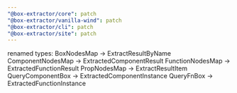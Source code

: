 ```yaml
---
"@box-extractor/core": patch
"@box-extractor/vanilla-wind": patch
"@box-extractor/cli": patch
"@box-extractor/site": patch
---
```


renamed types:
BoxNodesMap -> ExtractResultByName
ComponentNodesMap -> ExtractedComponentResult
FunctionNodesMap -> ExtractedFunctionResult
PropNodesMap -> ExtractResultItem
QueryComponentBox -> ExtractedComponentInstance
QueryFnBox -> ExtractedFunctionInstance
